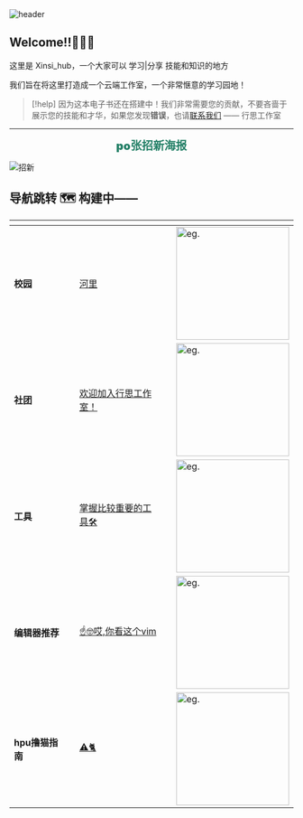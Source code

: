 <img src="https://gitbookio.github.io/onboarding-template-images/header.png" alt="header">

## Welcome!!🎁🎉🎉

这里是 Xinsi_hub，一个大家可以 学习|分享 技能和知识的地方

我们旨在将这里打造成一个云端工作室，一个非常惬意的学习园地！

> [!help]
 > 因为这本电子书还在搭建中！我们非常需要您的贡献，不要吝啬于展示您的技能和才华，如果您发现**错误**，也请[联系我们](https://qm.qq.com/q/xaolYlwWu6) —— 行思工作室

---


<center style="font-weight:900; font-size:20px; color:#248067">po张招新海报</center>

![招新](assets/index.html/psc.jpg)


## 导航跳转 🗺️ 构建中——

<table data-view="cards">
    <thead>
        <tr>
            <th></th>
            <th></th>
            <th data-hidden data-card-cover data-type="files"></th>
            <th data-hidden></th>
            <th data-hidden data-card-target data-type="content-ref"></th>
        </tr>
    </thead>
    <tbody>
        <tr>
            <td><strong>校园</strong></td>
            <td></td>
            <td><a href="chapterGuide/campus">河里</a></td>
            <td></td>
            <td><img src="https://gitbookio.github.io/onboarding-template-images/header.png" alt="eg." width="200" height="200" loading="lazy"></td>
        </tr>
        <tr>
            <td><strong>社团</strong></td>
            <td></td>
            <td><a href="chapterGuide/studio">欢迎加入行思工作室！</a></td>
            <td></td>
            <td><img src="https://gitbookio.github.io/onboarding-template-images/header.png" alt="eg." width="200" height="200" loading="lazy"></td>
        </tr>
        <tr>
            <td><strong>工具</strong></td>
            <td></td>
            <td><a href="chapterGuide/tool">掌握比较重要的工具🛠️</a></td>
            <td></td>
            <td><img src="https://gitbookio.github.io/onboarding-template-images/header.png" alt="eg." width="200" height="200" loading="lazy"></td>
        </tr>
        <tr>
            <td><strong>编辑器推荐</strong></td>
            <td></td>
            <td><a href="editorRecommend/intro">☝️🤓哎,你看这个vim</a></td>
            <td></td>
            <td><img src="https://gitbookio.github.io/onboarding-template-images/header.png" alt="eg." width="200" height="200" loading="lazy"></td>
        </tr>
        <tr>
            <td><strong>hpu撸猫指南</strong></td>
            <td></td>
            <td><a href="campus/hpu撸猫指南">⚠️🐈</a></td>
            <td></td>
            <td><img src="https://gitbookio.github.io/onboarding-template-images/header.png" alt="eg." width="200" height="200" loading="lazy"></td>
        </tr>
    </tbody>
</table>
